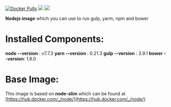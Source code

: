 [![Docker Pulls](https://img.shields.io/docker/pulls/zaherg/node-toolkit.svg)](https://hub.docker.com/r/zaherg/node-toolkit/)
[![](https://images.microbadger.com/badges/image/zaherg/node-toolkit.svg)](https://microbadger.com/images/zaherg/node-toolkit "Get your own image badge on microbadger.com")
[![](https://images.microbadger.com/badges/version/zaherg/node-toolkit.svg)](https://microbadger.com/images/zaherg/node-toolkit "Get your own version badge on microbadger.com")



**Nodejs image** which you can use to run gulp, yarm, npm and bower

# **Installed Components:**

**node --version** : v7.7.3
**yarn --version** : 0.21.3
**gulp --version** : 3.9.1
**bower --version**: 1.8.0

# **Base Image:**

This image is based on **node-slim** which can be found at [https://hub.docker.com/_/node/](https://hub.docker.com/_/node/)
